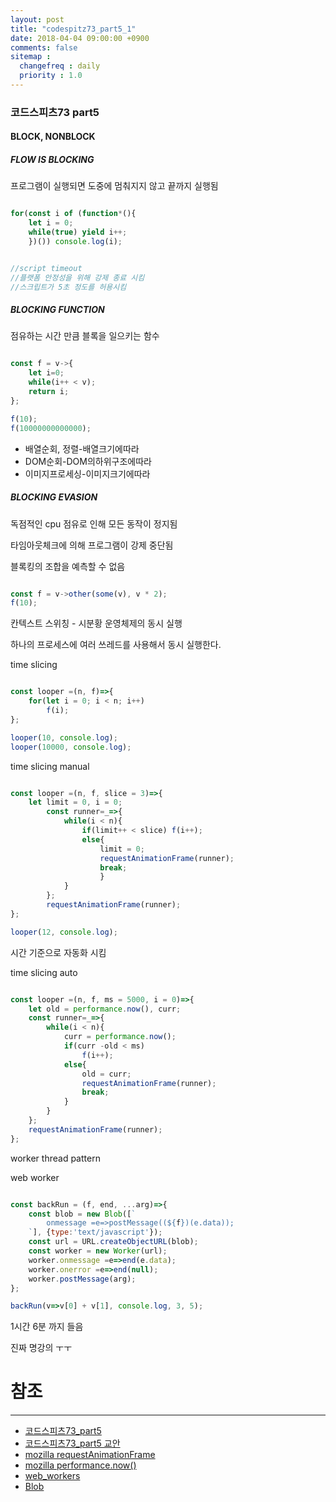 ```yaml
---
layout: post
title: "codespitz73_part5_1"
date: 2018-04-04 09:00:00 +0900
comments: false
sitemap :
  changefreq : daily
  priority : 1.0
---
```


### 코드스피츠73 part5

#### BLOCK, NONBLOCK

##### FLOW IS BLOCKING
프로그램이 실행되면 도중에 멈춰지지 않고 끝까지 실행됨

```javascript

for(const i of (function*(){
    let i = 0;
	while(true) yield i++;
	})()) console.log(i);


//script timeout
//플랫폼 안정성을 위해 강제 종료 시킴
//스크립트가 5초 정도를 허용시킴

```

##### BLOCKING FUNCTION

점유하는 시간 만큼 블록을 일으키는 함수

```javascript

const f = v->{
	let i=0;
	while(i++ < v);
	return i;
};

f(10);
f(10000000000000);

```
* 배열순회, 정렬-배열크기에따라
* DOM순회-DOM의하위구조에따라
* 이미지프로세싱-이미지크기에따라

##### BLOCKING EVASION

독점적인 cpu 점유로 인해 모든 동작이 정지됨

타임아웃체크에 의해 프로그램이 강제 중단됨

블록킹의 조합을 예측할 수 없음

```javascript

const f = v->other(some(v), v * 2);
f(10);

```

칸텍스트 스위칭 - 시분황 운영체제의 동시 실행

하나의 프로세스에 여러 쓰레드를 사용해서 동시 실행한다.

time slicing

```javascript

const looper =(n, f)=>{
	for(let i = 0; i < n; i++) 
		f(i);
};

looper(10, console.log);
looper(10000, console.log);


```

time slicing manual

```javascript

const looper =(n, f, slice = 3)=>{
	let limit = 0, i = 0;
		const runner=_=>{
			while(i < n){
				if(limit++ < slice) f(i++);
				else{
					limit = 0;
					requestAnimationFrame(runner);
					break;
					}
			}
		};
		requestAnimationFrame(runner);
};

looper(12, console.log);

```
시간 기준으로 자동화 시킴

time slicing auto

```javascript

const looper =(n, f, ms = 5000, i = 0)=>{
	let old = performance.now(), curr; 
	const runner=_=>{
		while(i < n){
			curr = performance.now();
			if(curr -old < ms) 
				f(i++);
			else{
				old = curr;
				requestAnimationFrame(runner);
				break;
			}
		}
	};
	requestAnimationFrame(runner);
};


```
worker thread pattern

web worker

```javascript

const backRun = (f, end, ...arg)=>{
	const blob = new Blob([`
		onmessage =e=>postMessage((${f})(e.data));
	`], {type:'text/javascript'});
	const url = URL.createObjectURL(blob);
	const worker = new Worker(url);
	worker.onmessage =e=>end(e.data);
	worker.onerror =e=>end(null);
	worker.postMessage(arg);
};

backRun(v=>v[0] + v[1], console.log, 3, 5);

```

1시간 6분 까지 들음 

진짜 명강의 ㅜㅜ

# 참조 
-----
* [코드스피츠73_part5](https://www.youtube.com/watch?v=BeFekctVoq0)
* [코드스피츠73_part5 교안](https://onedrive.live.com/?authkey=%21AM2CnCfuu1K5R5g&cid=AE0BF2746200B9CD&id=AE0BF2746200B9CD%2156080&parId=AE0BF2746200B9CD%2146307&o=OneUp)
* [mozilla requestAnimationFrame](https://developer.mozilla.org/en-US/docs/Web/API/window/requestAnimationFrame)
* [mozilla performance.now()](https://developer.mozilla.org/en-US/docs/Web/API/Performance/now)
* [web_workers](https://developer.mozilla.org/en-US/docs/Web/API/Web_Workers_API/Using_web_workers)
* [Blob](https://developer.mozilla.org/en-US/docs/Web/API/Blob)
